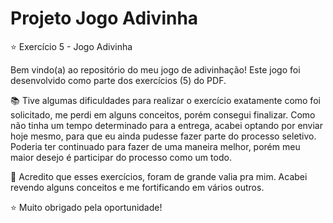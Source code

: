 <h1>Projeto Jogo Adivinha</h1>

⭐ Exercício 5 - Jogo Adivinha

Bem vindo(a) ao repositório do meu jogo de adivinhação! Este jogo foi desenvolvido como parte dos exercícios (5) do PDF.

📚 Tive algumas dificuldades para realizar o exercício exatamente como foi solicitado, me perdi em alguns conceitos, porém consegui finalizar. Como não tinha um tempo determinado para a entrega, acabei optando por enviar hoje mesmo, para que eu ainda pudesse fazer parte do processo seletivo. 
Poderia ter continuado para fazer de uma maneira melhor, porém meu maior desejo é participar do processo como um todo.

🌱 Acredito que esses exercícios, foram de grande valia pra mim. Acabei revendo alguns conceitos e me fortificando em vários outros. 

⭐ Muito obrigado pela oportunidade! 
